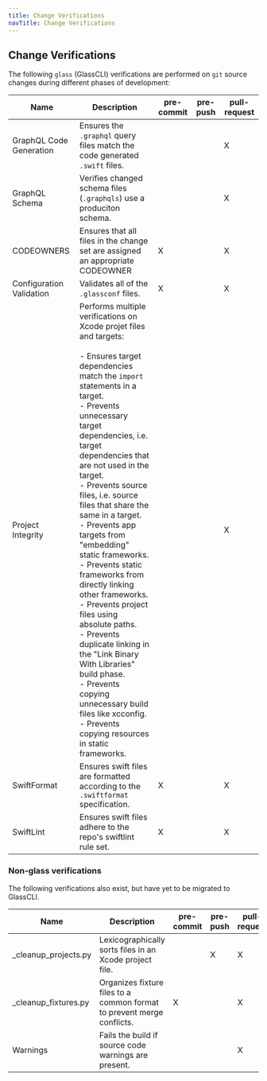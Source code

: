 ```yaml
---
title: Change Verifications
navTitle: Change Verifications
---
```


## Change Verifications

The following `glass` (GlassCLI) verifications are performed on `git` source changes during different phases of development:

| Name                     | Description                                                                                                                                                                                                                                                                                                                                                                                                                                                                                                                                                                                                                                                                                                                            | pre-commit | pre-push | pull-request |
|--------------------------|----------------------------------------------------------------------------------------------------------------------------------------------------------------------------------------------------------------------------------------------------------------------------------------------------------------------------------------------------------------------------------------------------------------------------------------------------------------------------------------------------------------------------------------------------------------------------------------------------------------------------------------------------------------------------------------------------------------------------------------|------------|----------|--------------|
| GraphQL Code Generation  | Ensures the `.graphql` query files match the code generated `.swift` files.                                                                                                                                                                                                                                                                                                                                                                                                                                                                                                                                                                                                                                                            |            |          | X            |
| GraphQL Schema           | Verifies changed schema files (`.graphqls`) use a produciton schema.                                                                                                                                                                                                                                                                                                                                                                                                                                                                                                                                                                                                                                                                   |            |          | X            |
| CODEOWNERS               | Ensures that all files in the change set are assigned an appropriate CODEOWNER                                                                                                                                                                                                                                                                                                                                                                                                                                                                                                                                                                                                                                                         | X          |          | X            |
| Configuration Validation | Validates all of the `.glassconf` files.                                                                                                                                                                                                                                                                                                                                                                                                                                                                                                                                                                                                                                                                                               | X          |          | X            |
| Project Integrity        | Performs multiple verifications on Xcode projet files and targets:<br/><br/>- Ensures target dependencies match the `import` statements in a target.<br/>- Prevents unnecessary target dependencies, i.e. target dependencies that are not used in the target.<br/>- Prevents source files, i.e. source files that share the same in a target.<br/>- Prevents app targets from "embedding" static frameworks.<br/>- Prevents static frameworks from directly linking other frameworks.<br/>- Prevents project files using absolute paths.<br/>- Prevents duplicate linking in the "Link Binary With Libraries" build phase.<br/>- Prevents copying unnecessary build files like xcconfig.<br/>- Prevents copying resources in static frameworks. |            |          | X            |
| SwiftFormat              | Ensures swift files are formatted according to the `.swiftformat` specification.                                                                                                                                                                                                                                                                                                                                                                                                                                                                                                                                                                                                                                                       | X          |          | X            |
| SwiftLint                | Ensures swift files adhere to the repo's swiftlint rule set.                                                                                                                                                                                                                                                                                                                                                                                                                                                                                                                                                                                                                                                                           | X          |          | X            |
### Non-glass verifications

The following verifications also exist, but have yet to be migrated to GlassCLI.

| Name                 | Description                                                            | pre-commit | pre-push | pull-request |
|----------------------|------------------------------------------------------------------------|------------|----------|--------------|
| _cleanup_projects.py | Lexicographically sorts files in an Xcode project file.                |            | X        | X            |
| _cleanup_fixtures.py | Organizes fixture files to a common format to prevent merge conflicts. | X          |          | X            |
| Warnings             | Fails the build if source code warnings are present.                   |            |          | X            |

